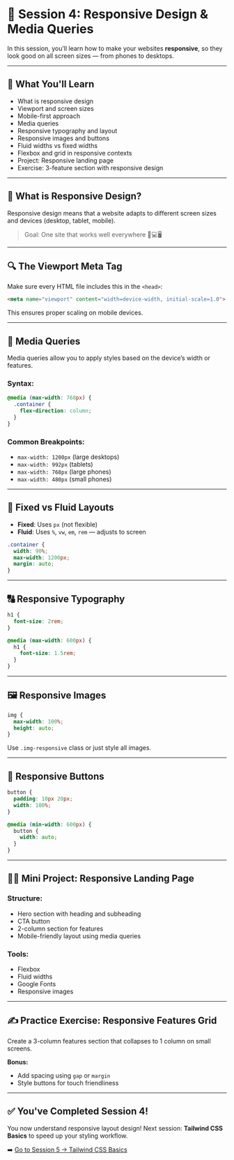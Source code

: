 # 📱 Session 4: Responsive Design & Media Queries

In this session, you’ll learn how to make your websites **responsive**, so they look good on all screen sizes — from phones to desktops.

---

## 🎯 What You'll Learn
- What is responsive design
- Viewport and screen sizes
- Mobile-first approach
- Media queries
- Responsive typography and layout
- Responsive images and buttons
- Fluid widths vs fixed widths
- Flexbox and grid in responsive contexts
- Project: Responsive landing page
- Exercise: 3-feature section with responsive design

---

## 📐 What is Responsive Design?
Responsive design means that a website adapts to different screen sizes and devices (desktop, tablet, mobile).

> Goal: One site that works well everywhere 📱💻🖥️

---

## 🔍 The Viewport Meta Tag
Make sure every HTML file includes this in the `<head>`:
```html
<meta name="viewport" content="width=device-width, initial-scale=1.0">
```
This ensures proper scaling on mobile devices.

---

## 🧪 Media Queries
Media queries allow you to apply styles based on the device’s width or features.

### Syntax:
```css
@media (max-width: 768px) {
  .container {
    flex-direction: column;
  }
}
```
### Common Breakpoints:
- `max-width: 1200px` (large desktops)
- `max-width: 992px` (tablets)
- `max-width: 768px` (large phones)
- `max-width: 480px` (small phones)

---

## 📏 Fixed vs Fluid Layouts
- **Fixed**: Uses `px` (not flexible)
- **Fluid**: Uses `%`, `vw`, `em`, `rem` — adjusts to screen

```css
.container {
  width: 90%;
  max-width: 1200px;
  margin: auto;
}
```

---

## 🔠 Responsive Typography
```css
h1 {
  font-size: 2rem;
}

@media (max-width: 600px) {
  h1 {
    font-size: 1.5rem;
  }
}
```

---

## 🖼️ Responsive Images
```css
img {
  max-width: 100%;
  height: auto;
}
```
Use `.img-responsive` class or just style all images.

---

## 🔧 Responsive Buttons
```css
button {
  padding: 10px 20px;
  width: 100%;
}

@media (min-width: 600px) {
  button {
    width: auto;
  }
}
```

---

## 🧑‍🎨 Mini Project: Responsive Landing Page

### Structure:
- Hero section with heading and subheading
- CTA button
- 2-column section for features
- Mobile-friendly layout using media queries

### Tools:
- Flexbox
- Fluid widths
- Google Fonts
- Responsive images

---

## ✍️ Practice Exercise: Responsive Features Grid

Create a 3-column features section that collapses to 1 column on small screens.

**Bonus:**
- Add spacing using `gap` or `margin`
- Style buttons for touch friendliness

---

## ✅ You've Completed Session 4!

You now understand responsive layout design! Next session: **Tailwind CSS Basics** to speed up your styling workflow.

➡️ [Go to Session 5 → Tailwind CSS Basics](../session-05-tailwind/README.md)

